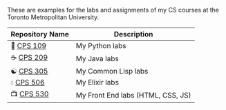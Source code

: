 These are examples for the labs and assignments of my CS courses at  the Toronto Metropolitan University.

  | Repository Name | Description  |
  | ------ | ------ |
  | 🐍 [CPS 109](https://github.com/arifekrem/Labs/tree/main/CPS_109) | My Python labs |
  | ☕️ [CPS 209](https://github.com/arifekrem/Labs/tree/main/CPS%20209) | My Java labs |
  | ☯ [CPS 305](https://github.com/arifekrem/Labs/tree/main/CPS_305) | My Common Lisp labs |
  | 💧 [CPS 506](https://github.com/arifekrem/Labs/tree/main/CPS_506) | My Elixir labs |
  | 📺 [CPS 530](https://github.com/arifekrem/Labs/tree/main/CPS_530) | My Front End labs (HTML, CSS, JS) |